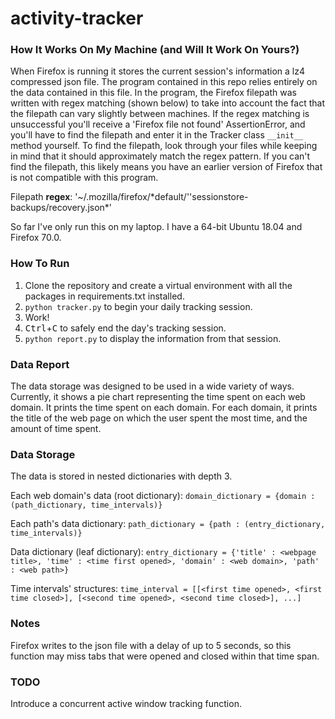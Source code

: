 # activity-tracker

### How It Works On My Machine (and Will It Work On Yours?)
When Firefox is running it stores the current session's information a lz4 compressed json file. The program contained in this repo relies entirely on the data contained in this file. In the program, the Firefox filepath was written with regex matching (shown below) to take into account the fact that the filepath can vary slightly between machines. If the regex matching is unsuccessful you'll receive a 'Firefox file not found' AssertionError, and you'll have to find the filepath and enter it in the Tracker class `__init__` method yourself. To find the filepath, look through your files while keeping in mind that it should approximately match the regex pattern. If you can't find the filepath, this likely means you have an earlier version of Firefox that is not compatible with this program. 

Filepath **regex**: '~/.mozilla/firefox/\*default/''sessionstore-backups/recovery.json\*'

So far I've only run this on my laptop. I have a 64-bit Ubuntu 18.04 and Firefox 70.0.

### How To Run
1. Clone the repository and create a virtual environment with all the packages in requirements.txt installed.
2. `python tracker.py` to begin your daily tracking session.
3. Work!
4. <kbd>Ctrl</kbd>+<kbd>C</kbd> to safely end the day's tracking session. 
5. `python report.py` to display the information from that session. 

### Data Report
The data storage was designed to be used in a wide variety of ways. Currently, it shows a pie chart representing the time spent on each web domain. It prints the time spent on each domain. For each domain, it prints the title of the web page on which the user spent the most time, and the amount of time spent. 

### Data Storage
The data is stored in nested dictionaries with depth 3. 

Each web domain's data (root dictionary):
```domain_dictionary = {domain : (path_dictionary, time_intervals)}```

Each path's data dictionary:
```path_dictionary = {path : (entry_dictionary, time_intervals)}```

Data dictionary (leaf dictionary):
```entry_dictionary = {'title' : <webpage title>, 'time' : <time first opened>, 'domain' : <web domain>, 'path' : <web path>}```

Time intervals' structures:  `time_interval = [[<first time opened>, <first time closed>], [<second time opened>, <second time closed>], ...]`

### Notes
Firefox writes to the json file with a delay of up to 5 seconds, so this function may miss tabs that were opened and closed within that time span. 

### TODO
Introduce a concurrent active window tracking function. 
